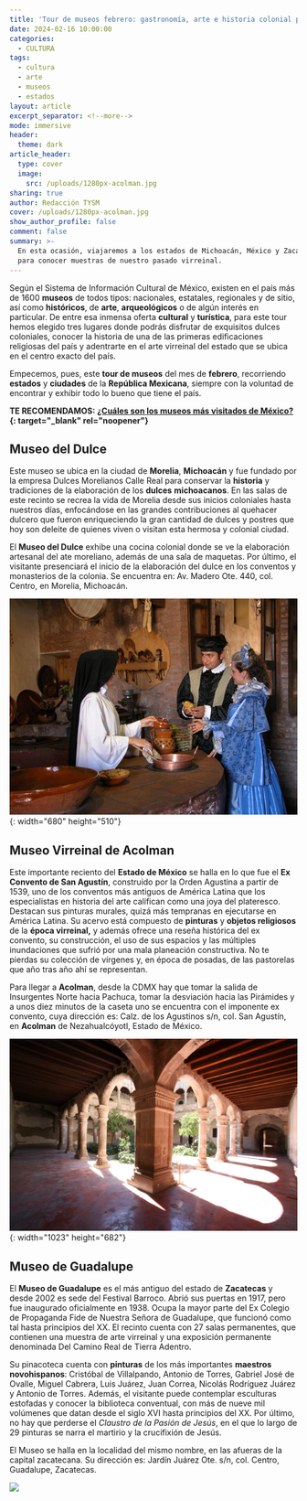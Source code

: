 ```yaml
---
title: 'Tour de museos febrero: gastronomía, arte e historia colonial para visitar '
date: 2024-02-16 10:00:00
categories:
  - CULTURA
tags:
  - cultura
  - arte
  - museos
  - estados
layout: article
excerpt_separator: <!--more-->
mode: immersive
header:
  theme: dark
article_header:
  type: cover
  image:
    src: /uploads/1280px-acolman.jpg
sharing: true
author: Redacción TYSM
cover: /uploads/1280px-acolman.jpg
show_author_profile: false
comment: false
summary: >-
  En esta ocasión, viajaremos a los estados de Michoacán, México y Zacatecas
  para conocer muestras de nuestro pasado virreinal.
---
```

Según el Sistema de Información Cultural de México, existen en el país más de 1600 **museos** de todos tipos: nacionales, estatales, regionales y de sitio, así como **históricos**, de **arte**, **arqueológicos** o de algún interés en particular. De entre esa inmensa oferta **cultural** y **turística**, para este tour hemos elegido tres lugares donde podrás disfrutar de exquisitos dulces coloniales, conocer la historia de una de las primeras edificaciones religiosas del país y adentrarte en el arte virreinal del estado que se ubica en el centro exacto del país.

Empecemos, pues, este **tour de museos** del mes de **febrero**, recorriendo **estados** y **ciudades** de la **República Mexicana**, siempre con la voluntad de encontrar y exhibir todo lo bueno que tiene el país.

**TE RECOMENDAMOS: [¿Cuáles son los museos más visitados de México?](https://blog.tonoysumariachi.com/turismo/2022/06/07/cuales-son-los-museos-mas-visitados-de-mexico.html){: target="_blank" rel="noopener"}**

## Museo del Dulce

Este museo se ubica en la ciudad de **Morelia**, **Michoacán** y fue fundado por la empresa Dulces Morelianos Calle Real para conservar la **historia** y tradiciones de la elaboración de los **dulces** **michoacanos**. En las salas de este recinto se recrea la vida de Morelia desde sus inicios coloniales hasta nuestros días, enfocándose en las grandes contribuciones al quehacer dulcero que fueron enriqueciendo la gran cantidad de dulces y postres que hoy son deleite de quienes viven o visitan esta hermosa y colonial ciudad.

El **Museo del Dulce** exhibe una cocina colonial donde se ve la elaboración artesanal del ate moreliano, además de una sala de maquetas. Por último, el visitante presenciará el inicio de la elaboración del dulce en los conventos y monasterios de la colonia. Se encuentra en: Av. Madero Ote. 440, col. Centro, en Morelia, Michoacán.

![](/uploads/museoreal.jpeg){: width="680" height="510"}

## Museo Virreinal de Acolman

Este importante reciento del **Estado de México** se halla en lo que fue el **Ex Convento de San Agustín**, construido por la Orden Agustina a partir de 1539, uno de los conventos más antiguos de América Latina que los especialistas en historia del arte califican como una joya del plateresco. Destacan sus pinturas murales, quizá más tempranas en ejecutarse en América Latina. Su acervo está compuesto de **pinturas** y **objetos religiosos** de la **época virreinal,**&nbsp;y además ofrece una reseña histórica del ex convento, su construcción, el uso de sus espacios y las múltiples inundaciones que sufrió por una mala planeación constructiva. No te pierdas su colección de vírgenes y, en época de posadas, de las pastorelas que año tras año ahí se representan.

Para llegar a **Acolman**, desde la CDMX hay que tomar la salida de Insurgentes Norte hacia Pachuca, tomar la desviación hacia las Pirámides y a unos diez minutos de la caseta uno se encuentra con el imponente ex convento, cuya dirección es: Calz. de los Agustinos s/n, col. San Agustín, en **Acolman** de Nezahualcóyotl, Estado de México.

![](/uploads/acolman2.jpg){: width="1023" height="682"}

## Museo de Guadalupe

El **Museo de Guadalupe** es el más antiguo del estado de **Zacatecas**&nbsp;y desde 2002 es sede del Festival Barroco. Abrió sus puertas en 1917, pero fue inaugurado oficialmente en 1938. Ocupa la mayor parte del Ex Colegio de Propaganda Fide de Nuestra Señora de Guadalupe, que funcionó como tal hasta principios del XX. El recinto cuenta con 27 salas permanentes, que contienen una muestra de arte virreinal y una exposición permanente denominada Del Camino Real de Tierra Adentro.

Su pinacoteca cuenta con **pinturas** de los más importantes **maestros novohispanos**: Cristóbal de Villalpando, Antonio de Torres, Gabriel José de Ovalle, Miguel Cabrera, Luis Juárez, Juan Correa, Nicolás Rodríguez Juárez y Antonio de Torres. Además, el visitante puede contemplar esculturas estofadas y conocer la biblioteca conventual, con más de nueve mil volúmenes que datan desde el siglo XVI hasta principios del XX. Por último, no hay que perderse el&nbsp;*Claustro de la Pasión de Jesús*, en el que lo largo de 29 pinturas se narra el martirio y la crucifixión de Jesús.

El Museo se halla en la localidad del mismo nombre, en las afueras de la capital zacatecana. Su dirección es: Jardín Juárez Ote. s/n, col. Centro, Guadalupe, Zacatecas.

![](https://upload.wikimedia.org/wikipedia/commons/thumb/0/0e/GUADALUPE%2C_ZACATECAS_%285%29.JPG/1024px-GUADALUPE%2C_ZACATECAS_%285%29.JPG)